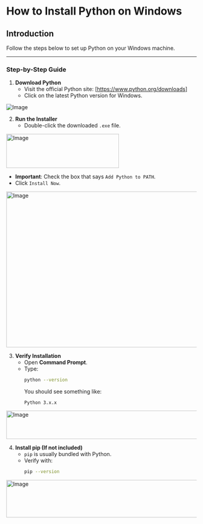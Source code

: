 # How to Install Python on Windows


## Introduction

Follow the steps below to set up Python on your Windows machine.

---

### Step-by-Step Guide

1. **Download Python**
   - Visit the official Python site: [https://www.python.org/downloads]
   - Click on the latest Python version for Windows.

![Image](https://github.com/user-attachments/assets/ae793212-c492-4326-b975-414b5502306b)


2. **Run the Installer**
   - Double-click the downloaded `.exe` file.

<img width="298" height="90" alt="Image" src="https://github.com/user-attachments/assets/b3434878-13a3-445c-a08f-5689cd8781ed" />

   - **Important**: Check the box that says `Add Python to PATH`.
   - Click `Install Now`.

<img width="657" height="411" alt="Image" src="https://github.com/user-attachments/assets/43dede11-e878-439e-9e3c-395752d28537" />


3. **Verify Installation**
   - Open **Command Prompt**.
   - Type:
     ```bash
     python --version
     ```
     You should see something like:
     ```
     Python 3.x.x
     ```
<img width="987" height="75" alt="Image" src="https://github.com/user-attachments/assets/415c51eb-f538-4a2e-8ad4-1c5a19545b68" />


4. **Install pip (If not included)**
   - `pip` is usually bundled with Python.
   - Verify with:
     ```bash
     pip --version
     ```

<img width="597" height="99" alt="Image" src="https://github.com/user-attachments/assets/e3b8d6e3-9fbd-47b5-9a4d-77e6ece6228f" />
